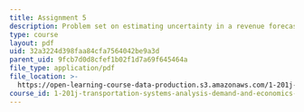 ```yaml
---
title: Assignment 5
description: Problem set on estimating uncertainty in a revenue forecast.
type: course
layout: pdf
uid: 32a3224d398faa84cfa7564042be9a3d
parent_uid: 9fcb7d0d8cfef1b02f1d7a69f645464a
file_type: application/pdf
file_location: >-
  https://open-learning-course-data-production.s3.amazonaws.com/1-201j-transportation-systems-analysis-demand-and-economics-fall-2008/32a3224d398faa84cfa7564042be9a3d_MIT1_201JF08_hw_5.pdf
course_id: 1-201j-transportation-systems-analysis-demand-and-economics-fall-2008
---
```

